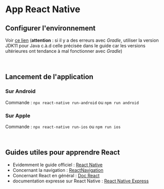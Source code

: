 # App React Native

## Configurer l'environnement 
Voir [ce lien](https://reactnative.dev/docs/environment-setup) (__attention__ : si il y a des erreurs avec _Gradle_, utiliser la version JDK11 pour Java c.à.d celle précisée dans le guide car les versions ultérieures ont tendance à mal fonctionner avec _Gradle_)

<br>

## Lancement de l'application
### Sur Android 
Commande : ```npx react-native run-android``` ou ```npm run android```

### Sur Apple 
Commande : ```npx react-native run-ios``` ou ```npm run ios```

<br>

## Guides utiles pour apprendre React
- Evidemment le guide officiel : [React Native](https://reactnative.dev/docs/getting-started)
- Concernant la navigation : [ReactNavigation](https://reactnavigation.org/docs/getting-started)
- Concernant React en général : [Doc React](https://reactjs.org/docs/getting-started.html)
- documentation expresse sur React Native : [React Native Express](https://www.reactnative.express/)


